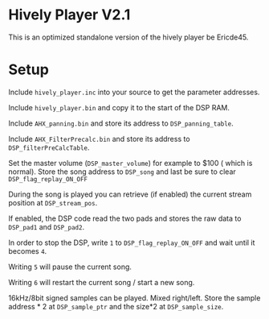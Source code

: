# Hively Player V2.1

This is an optimized standalone version of the hively player be Ericde45.

# Setup

Include `hively_player.inc` into your source to get the parameter addresses.

Include `hively_player.bin` and copy it to the start of the DSP RAM.

Include `AHX_panning.bin` and store its address to `DSP_panning_table`.

Include `AHX_FilterPrecalc.bin` and store its address to `DSP_filterPreCalcTable`.

Set the master volume (`DSP_master_volume`) for example to $100 ( which is normal).
Store the song address to `DSP_song` and last be sure to clear `DSP_flag_replay_ON_OFF`

During the song is played you can retrieve (if enabled) the current stream position at `DSP_stream_pos`.

If enabled, the DSP code read the two pads and stores the raw data to `DSP_pad1` and `DSP_pad2`.

In order to stop the DSP, write `1` to `DSP_flag_replay_ON_OFF` and wait until it becomes `4`.

Writing `5` will pause the current song.

Writing `6` will restart the current song / start a new song.

16kHz/8bit signed samples can be played. Mixed right/left.
Store the sample address * 2 at `DSP_sample_ptr` and the size*2 at `DSP_sample_size`.
